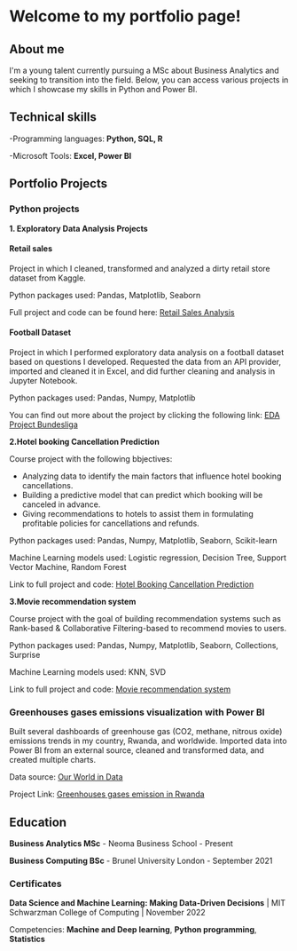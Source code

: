 # Welcome to my portfolio page!

## About me
I'm a young talent currently pursuing a MSc about Business Analytics and seeking to transition into the field. Below, you can access various projects in which I showcase my skills in Python and Power BI.

## Technical skills
-Programming languages: **Python, SQL, R**

-Microsoft Tools: **Excel, Power BI**

## Portfolio Projects

### Python projects

**1. Exploratory Data Analysis Projects**

#### Retail sales 

Project in which I cleaned, transformed and analyzed a dirty retail store dataset from Kaggle. 

Python packages used: Pandas, Matplotlib, Seaborn

Full project and code can be found here: [Retail Sales Analysis](https://github.com/Roses29/My-data-portfolio/blob/main/Python_Project_Rubangura_Robin.ipynb)

#### Football Dataset 

Project in which I performed exploratory data analysis on a football dataset based on questions I developed. Requested the data from an API provider, imported and cleaned it in Excel, and did further cleaning and analysis in Jupyter Notebook. 

Python packages used: Pandas, Numpy, Matplotlib

You can find out more about the project by clicking the following link: [EDA Project Bundesliga](https://github.com/Roses29/My-data-portfolio/blob/main/EDA%20Bundesliga%202021-2022.ipynb)


**2.Hotel booking Cancellation Prediction**

Course project with the following bbjectives:

- Analyzing data to identify the main factors that influence hotel booking cancellations.
- Building a predictive model that can predict which booking will be canceled in advance.
- Giving recommendations to hotels to assist them in formulating profitable policies for cancellations and refunds.

 Python packages used: Pandas, Numpy, Matplotlib, Seaborn, Scikit-learn
 
 Machine Learning models used: Logistic regression, Decision Tree, Support Vector Machine, Random Forest

 Link to full project and code: [Hotel Booking Cancellation Prediction](https://github.com/Roses29/My-data-portfolio/blob/main/CHT_Graded_Project_Learner_Notebook.ipynb
)

**3.Movie recommendation system**

Course project with the goal of building recommendation systems such as Rank-based & Collaborative Filtering-based to recommend movies to users.

Python packages used: Pandas, Numpy, Matplotlib, Seaborn, Collections, Surprise

Machine Learning models used: KNN, SVD

Link to full project and code: [Movie recommendation system](https://github.com/Roses29/My-data-portfolio/blob/main/RobinRubangura_Recommendation%20Systems.ipynb)

### Greenhouses gases emissions visualization with Power BI

Built several dashboards of greenhouse gas (CO2, methane, nitrous oxide) emissions trends in my country, Rwanda, and worldwide. Imported data into Power BI from an external source, cleaned and transformed data, and created multiple charts. 

Data source: [Our World in Data](https://ourworldindata.org/co2-and-greenhouse-gas-emissions)

Project Link: [Greenhouses gases emission in Rwanda](https://github.com/Roses29/My-data-portfolio/blob/main/VIsualization%20C02.pdf)

## Education

**Business Analytics MSc** - Neoma Business School - Present

**Business Computing BSc** - Brunel University London - September 2021

### Certificates
**Data Science and Machine Learning: Making Data-Driven Decisions** | MIT Schwarzman College of Computing | November 2022

Competencies: **Machine and Deep learning**, **Python programming**, **Statistics**
